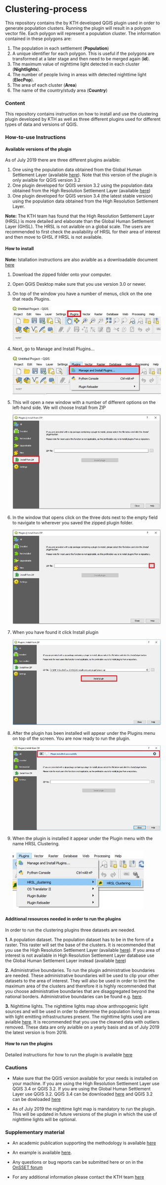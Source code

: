 # Clustering-process

This repository contains the by KTH developed QGIS plugin used in order to generate population clusters. Running the plugin will result in a polygon vector file. Each polygon will represent a population cluster. The information contained in these polygons are: 

1. The population in each settlement (**Population**)
2. A unique identifier for each polygon. This is useful if the polygons are transformed at a later stage and then need to be merged again (**id**).
3. The maximum value of nighttime light detected in each cluster (**Nightlights**).
4. The number of people living in areas with detected nighttime light (**ElecPop**).
5. The area of each cluster (**Area**)
6. The name of the country/study area (**Country**)

### Content

This repository contains instruction on how to install and use the clustering plugin developed by KTH as well as three different plugins used for different types of data and versions of QGIS.

### How-to-use Instructions 

#### Available versions of the plugin
As of July 2019 there are three different plugins avialble:

  1. One using the population data obtained from the Global Human Settlement Layer (available [here](https://ghsl.jrc.ec.europa.eu/)). Note that this version of the plugin is only avialble for QGIS version 3.2
  2. One plugin developed for QGIS version 3.2 using the population data obtained from the High Resolution Settlement Layer (available [here](https://data.humdata.org/organization/facebook?sort=metadata_modifieddesc&page=1&q=&ext_page_size=25#dataset-filter-start))
  3. One plugin developed for QGIS version 3.4 (the latest stable version) using the population data obtained from the High Resolution Settlement Layer.

**Note:** The KTH team has found that the High Resolution Settlement Layer (HRSL) is more detailed and elaborate than the Global Human Settlement Layer (GHSL). The HRSL is not avialble on a global scale. The users are recommended to first check the availability of HRSL for their area of interest and then move to GHSL if HRSL is not available. 

#### How to install

**Note:** Istallation instructions are also avialble as a downloadable document [here](Instructions/Installation%20of%20plugin.docx)

1.	Download the zipped folder onto your computer.
2.	Open QGIS Desktop make sure that you use version 3.0 or newer. 
3.	On top of the window you have a number of menus, click on the one that reads Plugins.

	![image1](assets/installation/img/image1.jpg)

4.	Next, go to Manage and Install Plugins…

	![image2](assets/installation/img/image2.jpg)


5.	This will open a new window with a number of different options on the left-hand side. We will choose Install from ZIP
 	
	![image3](assets/installation/img/image3.jpg)


6.	In the window that opens click on the three dots next to the empty field to navigate to wherever you saved the zipped plugin folder.
	
	![image4](assets/installation/img/image4.jpg)

7.	When you have found it click Install plugin
 	
	![image5](assets/installation/img/image5.jpg)

8.	After the plugin has been installed will appear under the Plugins menu on top of the screen. You are now ready to run the plugin.
	
	![image6](assets/installation/img/image6.jpg)

8.	When the plugin is installed it appear under the Plugin menu with the name HRSL Clustering.
	
	![image7](assets/installation/img/image7.jpg)
	
#### Additional resources needed in order to run the plugins
In order to run the clustering plugins three datasets are needed. 

**1**.  A population dataset. The population dataset has to be in the form of a raster. This raster will set the base of 	the clusters. It is recommended that you use the High Resolution Settlement Layer (available [here](https://data.humdata.org/organization/facebook)). If you area of interest is not available in High Resolution Settlement Layer database use the Global Human Settlement Layer instead (available [here](https://ghsl.jrc.ec.europa.eu/))

**2.**  Administrative boundaries. To run the plugin administrative boundaries are needed. These administrative boundaries will be used to clip your other datasets to the area of interest. They will also be used in order to limit the maximum area of the clusters and therefore it is highly recommended that you choose administrative boundaries that are disaggregated beyond the national borders. Administrative boundaries can be found e.g. [here](https://gadm.org/).

**3.** Nighttime lights. The nighttime lights map show anthropogenic light sources and will be used in order to determine the population living in areas with light emitting infrastructures present. The nighttime lights used are avialble [here](https://eogdata.mines.edu/download_dnb_composites.html). It is recommended that you use the cleaned data with outliers removed. These data are only avialble on a yearly basis and as of July 2019 the latest version is from 2016.
 
#### How to run the plugins

Detailed instructions for how to run the plugin is available [here](Instructions/How%20to%20run%20the%20clustering%20plugin.docx)


### Cautions

* Make sure that the QGIS version available for your needs is installed on your machine. If you are using the High Resolution Settlement Layer use QGIS 3.4 or QGIS 3.2. If you are using the Global Human Settlement Layer use QGIS 3.2. QGIS 3.4 can be downloaded [here](https://qgis.org/en/site/forusers/download.html) and QGIS 3.2 can be dowloaded [here](http://download.osgeo.org/qgis/)

* As of July 2019 the nighttime light map is mandatory to run the plugin. This will be updated in future versions of the plugin in which the use of nighttime lights will be optional.

### Supplementary material

* An academic publication supporting the methodology is available [here](https://www.mdpi.com/1996-1073/12/7/1395)

* An example is available [here](Equatorial%20Guinea%20example%20case).

* Any questions or bug reports can be submitted here or on in the [OnSSET forum](https://groups.google.com/forum/m/#!forum/onsset)

* For any additional information please contact the KTH team [here](http://www.onsset.org/contact--forum.html)
